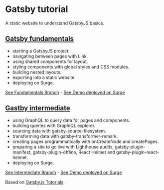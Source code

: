# Gatsby tutorial

A static website to understand GatsbyJS basics.

## [Gatsby fundamentals](https://github.com/solygambas/gatsby-tutorial/tree/fundamentals)

- starting a GatsbyJS project.
- navigating between pages with Link.
- using shared components for layout.
- styling components with global styles and CSS modules.
- building nested layouts.
- exporting into a static website.
- deploying on Surge.

[See Fundamentals Branch](https://github.com/solygambas/gatsby-tutorial/tree/fundamentals) - [See Demo deployed on Surge](https://nervous-society.surge.sh/)

## [Gastby intermediate](https://github.com/solygambas/gatsby-tutorial/tree/intermediate)

- using GraphQL to query data for pages and components.
- building queries with GraphiQL explorer.
- sourcing data with gatsby-source-filesystem.
- transforming data with gatsby-transformer-remark.
- creating pages programmatically with onCreateNode and createPages.
- preparing a site to go live with Lighthouse audits, gatsby-plugin-manifest, gatsby-plugin-offline, React Helmet and gatsby-plugin-react-helmet.
- deploying on Surge.

[See Intermediate Branch](https://github.com/solygambas/gatsby-tutorial/tree/intermediate) - [See Demo deployed on Surge](https://plain-zipper.surge.sh/)

Based on [Gatsby.js Tutorials](https://www.gatsbyjs.org/tutorial/).
